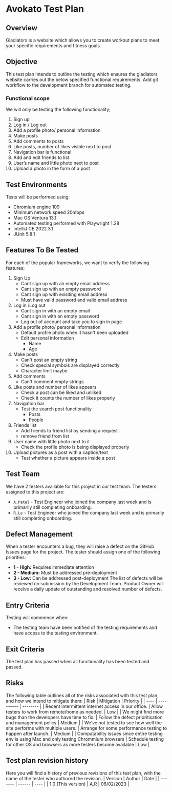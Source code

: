 # Avokato Test Plan
## Overview
Gladiators is a website which allows you to create workout plans to meet your specific requirements and fitness goals.
## Objective
This test plan intends to outline the testing which ensures the gladiators website carries out the below specified functional requirements.
Add git workflow to the development branch for automated testing.
### Functional scope
We will only be testing the following functionality;
1. Sign up
2. Log in / Log out
3. Add a profile photo/ personal information
4. Make posts
5. Add comments to posts
6. Like posts, number of likes visible next to post
7. Navigation bar is functional
8. Add and edit friends to list
9. User’s name and little photo next to post
10. Upload a photo in the form of a post
## Test Environments
Tests will be performed using:
* Chromium engine 109
* Minimum network speed 20mbps
* Mac OS Ventura 13.1
* Automated testing performed with Playwright 1.28
* IntelliJ CE 2022.3.1
* JUnit 5.8.1
## Features To Be Tested
For each of the popular frameworks, we want to verify the following features:
1. Sign Up
    * Cant sign up with an empty email address
    * Cant sign up with an empty password
    * Cant sign up with exisiting email address
    * Must have valid password and valid email address
2. Log in /Log out
    * Cant sign in with an empty email
    * Cant sign in with an empty password
    * Log out of account and take you to sign in page
3. Add a profile photo/ personal information
    * Default profile photo when it hasn't been uploaded
    * Edit personal information 
        * Name
        * Age
4. Make posts
    * Can't post an empty string
    * Check special symbols are displayed correctly
    * Character limit maybe
5. Add comments
    * Can't comment empty strings
6. Like posts and number of likes appears
    * Check a post can be liked and unliked
    * Check it counts the number of likes properly
7. Navigation bar
    * Test the search post functionality
        * Posts
        * People
8. Friends list
    * Add friends to friend list by sending a request
    * remove friend from list
9. User name with little photo next to it
    * Check the profile photo is being displayed properly
10. Upload pictures as a post with a caption/text
    * Test whether a picture appears inside a post

## Test Team
We have 2 testers available for this project in our test team.
The testers assigned to this project are:
* `A.Patel` - Test Engineer who joined the company last week and is primarily
still completing onboarding.
* `R.Le` - Test Engineer who joined the company last week and is primarily still completing onboarding.

## Defect Management
When a tester encounters a bug, they will raise a defect on the GitHub Issues
page for the project. The tester should assign one of the following priorities:
* **1 - High:** Requires immediate attention
* **2 - Medium:** Must be addressed pre-deployment
* **3 - Low:** Can be addressed post-deployment
The list of defects will be reviewed on submission by the Development Team.
Product Owner will receive a daily update of outstanding and resolved number of defects.

## Entry Criteria
Testing will commence when:
* The testing team have been notified of the testing requirements and have access to the testing environment.
## Exit Criteria
The test plan has passed when all functionality has been tested and passed.
## Risks
The following table outlines all of the risks associated with this test plan,
and how we intend to mitigate them:
| Risk | Mitigation | Priority |
| ---- | ---------- | -------- |
| Recent intermittent internet access in our office. | Allow testers to work from remote/home as needed. | Low |
| We might find more bugs than the developers have time to fix. | Follow the defect prioritisation and management policy | Medium |
| We’ve not tested to see how well the site performs with multiple users. | Arrange for some performance testing to happen after launch. | Medium |
| Compatability issues since entire testing env is using Mac and only testing Chrommium browsers | Schedule testing for other OS and browsers as more testers become available | Low |
## Test plan revision history
Here you will find a history of previous revisions of this test plan, with
the name of the tester who authored the revision.
| Version | Author | Date |
| ------- | ------ | ---- |
| 1.0 (This version) | A.R | 06/02/2023 |
